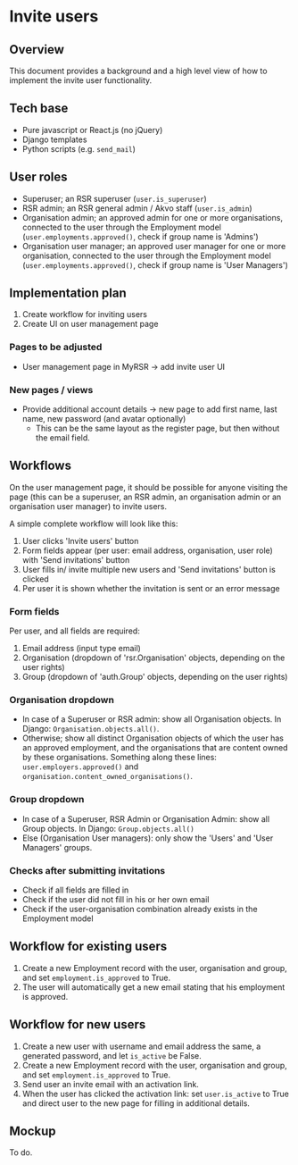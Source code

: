 # Invite users

## Overview
This document provides a background and a high level view of how to implement the invite user functionality.

## Tech base
- Pure javascript or React.js (no jQuery)
- Django templates
- Python scripts (e.g. ```send_mail```)

## User roles
- Superuser; an RSR superuser (```user.is_superuser```)
- RSR admin; an RSR general admin / Akvo staff (```user.is_admin```)
- Organisation admin; an approved admin for one or more organisations, connected to the user through the Employment model (```user.employments.approved()```, check if group name is 'Admins')
- Organisation user manager; an approved user manager for one or more organisation, connected to the user through the Employment model (```user.employments.approved()```, check if group name is 'User Managers')

## Implementation plan
1. Create workflow for inviting users
2. Create UI on user management page

### Pages to be adjusted
- User management page in MyRSR -> add invite user UI

### New pages / views
- Provide additional account details -> new page to add first name, last name, new password (and avatar optionally)
  - This can be the same layout as the register page, but then without the email field.

## Workflows
On the user management page, it should be possible for anyone visiting the page (this can be a superuser, an RSR admin, an organisation admin or an organisation user manager) to invite users.

A simple complete workflow will look like this:
1. User clicks 'Invite users' button
2. Form fields appear (per user: email address, organisation, user role) with 'Send invitations' button
3. User fills in/ invite multiple new users and 'Send invitations' button is clicked
4. Per user it is shown whether the invitation is sent or an error message

### Form fields
Per user, and all fields are required:
1. Email address (input type email)
2. Organisation (dropdown of 'rsr.Organisation' objects, depending on the user rights)
3. Group (dropdown of 'auth.Group' objects, depending on the user rights)

### Organisation dropdown
- In case of a Superuser or RSR admin: show all Organisation objects. In Django: ```Organisation.objects.all()```.
- Otherwise; show all distinct Organisation objects of which the user has an approved employment, and the organisations that are content owned by these organisations. Something along these lines: ```user.employers.approved()``` and ```organisation.content_owned_organisations()```.

### Group dropdown
- In case of a Superuser, RSR Admin or Organisation Admin: show all Group objects. In Django: ```Group.objects.all()```
- Else (Organisation User managers): only show the 'Users' and 'User Managers' groups.

### Checks after submitting invitations
- Check if all fields are filled in
- Check if the user did not fill in his or her own email
- Check if the user-organisation combination already exists in the Employment model

## Workflow for existing users
1. Create a new Employment record with the user, organisation and group, and set ```employment.is_approved``` to True.
2. The user will automatically get a new email stating that his employment is approved.

## Workflow for new users
1. Create a new user with username and email address the same, a generated password, and let ```is_active``` be False.
2. Create a new Employment record with the user, organisation and group, and set ```employment.is_approved``` to True.
3. Send user an invite email with an activation link.
4. When the user has clicked the activation link: set ```user.is_active``` to True and direct user to the new page for filling in additional details.

## Mockup
To do.
